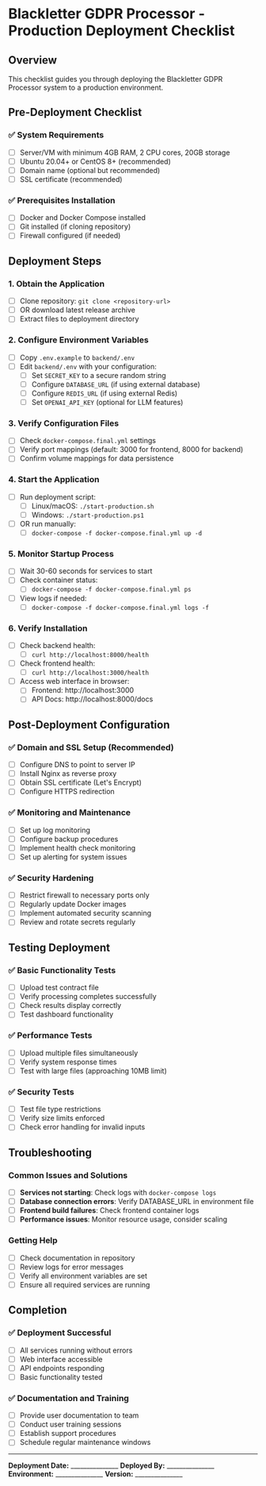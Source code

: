 # Blackletter GDPR Processor - Production Deployment Checklist

## Overview
This checklist guides you through deploying the Blackletter GDPR Processor system to a production environment.

## Pre-Deployment Checklist

### ✅ System Requirements
- [ ] Server/VM with minimum 4GB RAM, 2 CPU cores, 20GB storage
- [ ] Ubuntu 20.04+ or CentOS 8+ (recommended)
- [ ] Domain name (optional but recommended)
- [ ] SSL certificate (recommended)

### ✅ Prerequisites Installation
- [ ] Docker and Docker Compose installed
- [ ] Git installed (if cloning repository)
- [ ] Firewall configured (if needed)

## Deployment Steps

### 1. Obtain the Application
- [ ] Clone repository: `git clone <repository-url>`
- [ ] OR download latest release archive
- [ ] Extract files to deployment directory

### 2. Configure Environment Variables
- [ ] Copy `.env.example` to `backend/.env`
- [ ] Edit `backend/.env` with your configuration:
  - [ ] Set `SECRET_KEY` to a secure random string
  - [ ] Configure `DATABASE_URL` (if using external database)
  - [ ] Configure `REDIS_URL` (if using external Redis)
  - [ ] Set `OPENAI_API_KEY` (optional for LLM features)

### 3. Verify Configuration Files
- [ ] Check `docker-compose.final.yml` settings
- [ ] Verify port mappings (default: 3000 for frontend, 8000 for backend)
- [ ] Confirm volume mappings for data persistence

### 4. Start the Application
- [ ] Run deployment script:
  - [ ] Linux/macOS: `./start-production.sh`
  - [ ] Windows: `./start-production.ps1`
- [ ] OR run manually:
  - [ ] `docker-compose -f docker-compose.final.yml up -d`

### 5. Monitor Startup Process
- [ ] Wait 30-60 seconds for services to start
- [ ] Check container status:
  - [ ] `docker-compose -f docker-compose.final.yml ps`
- [ ] View logs if needed:
  - [ ] `docker-compose -f docker-compose.final.yml logs -f`

### 6. Verify Installation
- [ ] Check backend health:
  - [ ] `curl http://localhost:8000/health`
- [ ] Check frontend health:
  - [ ] `curl http://localhost:3000/health`
- [ ] Access web interface in browser:
  - [ ] Frontend: http://localhost:3000
  - [ ] API Docs: http://localhost:8000/docs

## Post-Deployment Configuration

### ✅ Domain and SSL Setup (Recommended)
- [ ] Configure DNS to point to server IP
- [ ] Install Nginx as reverse proxy
- [ ] Obtain SSL certificate (Let's Encrypt)
- [ ] Configure HTTPS redirection

### ✅ Monitoring and Maintenance
- [ ] Set up log monitoring
- [ ] Configure backup procedures
- [ ] Implement health check monitoring
- [ ] Set up alerting for system issues

### ✅ Security Hardening
- [ ] Restrict firewall to necessary ports only
- [ ] Regularly update Docker images
- [ ] Implement automated security scanning
- [ ] Review and rotate secrets regularly

## Testing Deployment

### ✅ Basic Functionality Tests
- [ ] Upload test contract file
- [ ] Verify processing completes successfully
- [ ] Check results display correctly
- [ ] Test dashboard functionality

### ✅ Performance Tests
- [ ] Upload multiple files simultaneously
- [ ] Verify system response times
- [ ] Test with large files (approaching 10MB limit)

### ✅ Security Tests
- [ ] Test file type restrictions
- [ ] Verify size limits enforced
- [ ] Check error handling for invalid inputs

## Troubleshooting

### Common Issues and Solutions
- [ ] **Services not starting**: Check logs with `docker-compose logs`
- [ ] **Database connection errors**: Verify DATABASE_URL in environment file
- [ ] **Frontend build failures**: Check frontend container logs
- [ ] **Performance issues**: Monitor resource usage, consider scaling

### Getting Help
- [ ] Check documentation in repository
- [ ] Review logs for error messages
- [ ] Verify all environment variables are set
- [ ] Ensure all required services are running

## Completion

### ✅ Deployment Successful
- [ ] All services running without errors
- [ ] Web interface accessible
- [ ] API endpoints responding
- [ ] Basic functionality tested

### ✅ Documentation and Training
- [ ] Provide user documentation to team
- [ ] Conduct user training sessions
- [ ] Establish support procedures
- [ ] Schedule regular maintenance windows

---

**Deployment Date:** _______________
**Deployed By:** _______________
**Environment:** _______________
**Version:** _______________